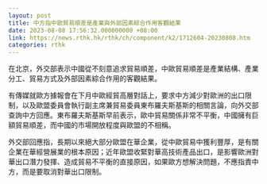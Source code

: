 ```yaml
---
layout: post
title: 中方指中歐貿易順差是產業與外部因素綜合作用客觀結果
date: 2023-08-08 17:56:32.000000000 +08:00
link: https://news.rthk.hk/rthk/ch/component/k2/1712604-20230808.htm
categories: rthk
---
```


在北京，外交部表示中國從不刻意追求貿易順差，中歐貿易順差是產業結構、產業分工、貿易方式及外部因素綜合作用的客觀結果。

有傳媒就歐方據報會在下月中歐經貿高層對話上，要求中方減少對歐洲的出口限制，以及歐盟委員會執行副主席兼貿易委員東布羅夫斯基斯的相關言論，向外交部查詢中方回應。東布羅夫斯基斯早前表示，歐中貿易關係非常不平衡，中國擁有巨額貿易順差，而中國的市場開放程度與歐盟的不相稱。

外交部回應指，長期以來絕大部分歐盟在華企業，從中歐貿易中獲利豐厚，是有關企業在華經營展業的根本原因；近年歐盟收緊對華高技術產品出口，是影響歐洲對華出口潛力發揮、造成貿易不平衡的直接原因，如果歐方想解決問題，不應指責中方，而是要取消對華出口限制。

